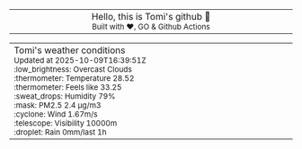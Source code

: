 
<div align="center">
<table>
<tbody>
<td align="center">
<img width="2000" height="0"><br>
Hello, this is Tomi's github 👋<br>
<sup>Built with ❤️, GO & Github Actions</sup><br>
<img width="2000" height="0">
</td>
</tbody>
</table>
</div>
<table>
<tbody>
<td align="left">
<img width="2000" height="0"><br>
Tomi's weather conditions<br>
<sup>Updated at 2025-10-09T16:39:51Z</sup><br>
<sup>:low_brightness: Overcast Clouds</sup><br>
<sup>:thermometer: Temperature 28.52 </sup><br>
<sup>:thermometer: Feels like 33.25</sup><br>
<sup>:sweat_drops: Humidity 79%</sup><br>
<sup>:mask: PM2.5 2.4 μg/m3</sup><br>
<sup>:cyclone: Wind 1.67m/s </sup><br>
<sup>:telescope: Visibility 10000m </sup><br>
<sup>:droplet: Rain 0mm/last 1h </sup><br>
<img width="2000" height="0">
</td>
<td align="left">
<img width="2000" height="0"><br>
<br>
<img width="2000" height="0">
</td>
</tbody>
</table>
</div>
    
